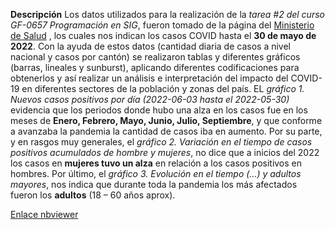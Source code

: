 **Descripción** 
Los datos utilizados para la realización de la *tarea #2 del curso GF-0657 Programación en SIG*, fueron tomado de la página del [Ministerio de Salud](https://oges.ministeriodesalud.go.cr/) , los cuales nos indican los casos COVID hasta el **30 de mayo de 2022**.
Con la ayuda de estos datos (cantidad diaria de casos a nivel nacional y casos por cantón) se realizaron tablas y diferentes gráficos (barras, lineales y sunburst), aplicando diferentes codificaciones para obtenerlos y así realizar un análisis e interpretación del impacto del COVID-19 en diferentes sectores de la población y zonas del país. 
EL *gráfico 1. Nuevos casos positivos por día (2022-06-03 hasta el 2022-05-30)* evidencia que los periodos donde hubo una alza en los casos fue en los meses  de **Enero, Febrero, Mayo, Junio, Julio, Septiembre**, y que conforme a avanzaba la pandemia la cantidad de casos iba en aumento. Por su parte, y en rasgos muy generales, el *gráfico 2. Variación en el tiempo de casos positivos acumulados de hombre y mujeres*, no dice que a inicios del 2022 los casos en __mujeres tuvo un alza__ en relación a los casos positivos en hombres. Por último, el *gráfico 3. Evolución en el tiempo (…) y adultos mayores*, nos indica que durante toda la pandemia los más afectados fueron los **adultos** (18 – 60 años aprox). 

[Enlace nbviewer](https://nbviewer.org/github/CaLuis24/Tarea-2/blob/main/Tarea%232_Programaci%C3%B3n.ipynb) 


